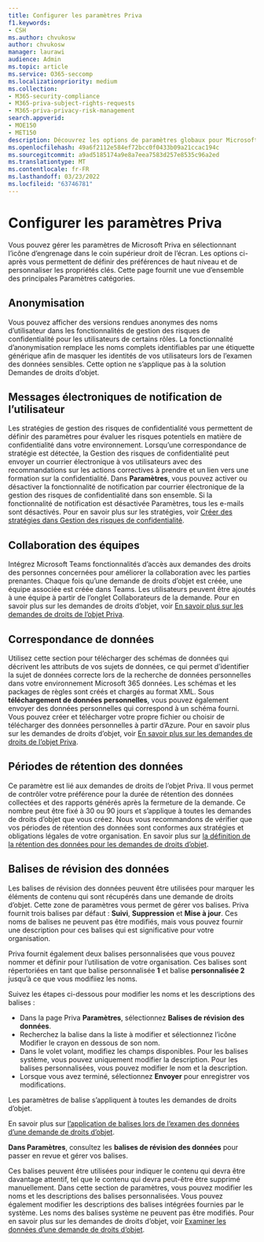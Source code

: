 ```yaml
---
title: Configurer les paramètres Priva
f1.keywords:
- CSH
ms.author: chvukosw
author: chvukosw
manager: laurawi
audience: Admin
ms.topic: article
ms.service: O365-seccomp
ms.localizationpriority: medium
ms.collection:
- M365-security-compliance
- M365-priva-subject-rights-requests
- M365-priva-privacy-risk-management
search.appverid:
- MOE150
- MET150
description: Découvrez les options de paramètres globaux pour Microsoft Priva.
ms.openlocfilehash: 49a6f2112e584ef72bcc0f0433b09a21ccac194c
ms.sourcegitcommit: a9ad5185174a9e8a7eea7583d257e8535c96a2ed
ms.translationtype: MT
ms.contentlocale: fr-FR
ms.lasthandoff: 03/23/2022
ms.locfileid: "63746781"
---
```

# <a name="configure-priva-settings"></a>Configurer les paramètres Priva

Vous pouvez gérer les paramètres de Microsoft Priva en sélectionnant l’icône d’engrenage dans le coin supérieur droit de l’écran. Les options ci-après vous permettent de définir des préférences de haut niveau et de personnaliser les propriétés clés. Cette page fournit une vue d’ensemble des principales Paramètres catégories.

## <a name="anonymization"></a>Anonymisation

Vous pouvez afficher des versions rendues anonymes des noms d’utilisateur dans les fonctionnalités de gestion des risques de confidentialité pour les utilisateurs de certains rôles. La fonctionnalité d’anonymisation remplace les noms complets identifiables par une étiquette générique afin de masquer les identités de vos utilisateurs lors de l’examen des données sensibles. Cette option ne s’applique pas à la solution Demandes de droits d’objet.

## <a name="user-notification-emails"></a>Messages électroniques de notification de l’utilisateur  

Les stratégies de gestion des risques de confidentialité vous permettent de définir des paramètres pour évaluer les risques potentiels en matière de confidentialité dans votre environnement. Lorsqu’une correspondance de stratégie est détectée, la Gestion des risques de confidentialité peut envoyer un courrier électronique à vos utilisateurs avec des recommandations sur les actions correctives à prendre et un lien vers une formation sur la confidentialité. Dans **Paramètres**, vous pouvez activer ou désactiver la fonctionnalité de notification par courrier électronique de la gestion des risques de confidentialité dans son ensemble. Si la fonctionnalité de notification est désactivée Paramètres, tous les e-mails sont désactivés. Pour en savoir plus sur les stratégies, voir [Créer des stratégies dans Gestion des risques de confidentialité](risk-management-policies.md).

## <a name="teams-collaboration"></a>Collaboration des équipes  

Intégrez Microsoft Teams fonctionnalités d’accès aux demandes des droits des personnes concernées pour améliorer la collaboration avec les parties prenantes. Chaque fois qu’une demande de droits d’objet est créée, une équipe associée est créée dans Teams. Les utilisateurs peuvent être ajoutés à une équipe à partir de l’onglet Collaborateurs de la demande. Pour en savoir plus sur les demandes de droits d’objet, voir [En savoir plus sur les demandes de droits de l’objet Priva](subject-rights-requests.md).

## <a name="data-matching"></a>Correspondance de données  

Utilisez cette section pour télécharger des schémas de données qui décrivent les attributs de vos sujets de données, ce qui permet d’identifier la sujet de données correcte lors de la recherche de données personnelles dans votre environnement Microsoft 365 données. Les schémas et les packages de règles sont créés et chargés au format XML. Sous **téléchargement de données personnelles**, vous pouvez également envoyer des données personnelles qui correspond à un schéma fourni. Vous pouvez créer et télécharger votre propre fichier ou choisir de télécharger des données personnelles à partir d’Azure. Pour en savoir plus sur les demandes de droits d’objet, voir [En savoir plus sur les demandes de droits de l’objet Priva](subject-rights-requests.md).

## <a name="data-retention-periods"></a>Périodes de rétention des données

Ce paramètre est lié aux demandes de droits de l’objet Priva. Il vous permet de contrôler votre préférence pour la durée de rétention des données collectées et des rapports générés après la fermeture de la demande. Ce nombre peut être fixé à 30 ou 90 jours et s’applique à toutes les demandes de droits d’objet que vous créez. Nous vous recommandons de vérifier que vos périodes de rétention des données sont conformes aux stratégies et obligations légales de votre organisation. En savoir plus sur [la définition de la rétention des données pour les demandes de droits d’objet](subject-rights-requests-reports.md#manage-data-retention).

## <a name="data-review-tags"></a>Balises de révision des données

Les balises de révision des données peuvent être utilisées pour marquer les éléments de contenu qui sont récupérés dans une demande de droits d’objet. Cette zone de paramètres vous permet de gérer vos balises. Priva fournit trois balises par défaut : **Suivi**, **Suppression** et **Mise à jour**. Ces noms de balises ne peuvent pas être modifiés, mais vous pouvez fournir une description pour ces balises qui est significative pour votre organisation.

Priva fournit également deux balises personnalisées que vous pouvez nommer et définir pour l’utilisation de votre organisation. Ces balises sont répertoriées en tant que balise personnalisée **1** et balise **personnalisée 2** jusqu’à ce que vous modifiiez les noms.

Suivez les étapes ci-dessous pour modifier les noms et les descriptions des balises :

- Dans la page Priva **Paramètres**, sélectionnez **Balises de révision des données**.
- Recherchez la balise dans la liste à modifier et sélectionnez l’icône Modifier le crayon en dessous de son nom.
- Dans le volet volant, modifiez les champs disponibles. Pour les balises système, vous pouvez uniquement modifier la description. Pour les balises personnalisées, vous pouvez modifier le nom et la description.
- Lorsque vous avez terminé, sélectionnez **Envoyer** pour enregistrer vos modifications.

Les paramètres de balise s’appliquent à toutes les demandes de droits d’objet.

En savoir plus sur [l’application de balises lors de l’examen des données d’une demande de droits d’objet](subject-rights-requests-data-review.md#apply-tags).

**Dans Paramètres**, consultez les **balises de révision des données** pour passer en revue et gérer vos balises.
 
Ces balises peuvent être utilisées pour indiquer le contenu qui devra être davantage attentif, tel que le contenu qui devra peut-être être supprimé manuellement. Dans cette section de paramètres, vous pouvez modifier les noms et les descriptions des balises personnalisées. Vous pouvez également modifier les descriptions des balises intégrées fournies par le système. Les noms des balises système ne peuvent pas être modifiés. Pour en savoir plus sur les demandes de droits d’objet, voir [Examiner les données d’une demande de droits d’objet](subject-rights-requests-data-review.md#step-3-review-data).
